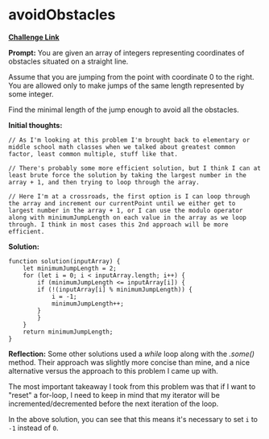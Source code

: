 # avoidObstacles

[**Challenge Link**](https://app.codesignal.com/arcade/intro/level-5/XC9Q2DhRRKQrfLhb5)

**Prompt:** You are given an array of integers representing coordinates of obstacles situated on a straight line.

Assume that you are jumping from the point with coordinate 0 to the right. You are allowed only to make jumps of the same length represented by some integer.

Find the minimal length of the jump enough to avoid all the obstacles.

**Initial thoughts:**

```
// As I'm looking at this problem I'm brought back to elementary or middle school math classes when we talked about greatest common factor, least common multiple, stuff like that.

// There's probably some more efficient solution, but I think I can at least brute force the solution by taking the largest number in the array + 1, and then trying to loop through the array.

// Here I'm at a crossroads, the first option is I can loop through the array and increment our currentPoint until we either get to largest number in the array + 1, or I can use the modulo operator along with minimumJumpLength on each value in the array as we loop through. I think in most cases this 2nd approach will be more efficient.
```

**Solution:**

```
function solution(inputArray) {
    let minimumJumpLength = 2;
    for (let i = 0; i < inputArray.length; i++) {
        if (minimumJumpLength <= inputArray[i]) {
        if (!(inputArray[i] % minimumJumpLength)) {
            i = -1;
            minimumJumpLength++;
        }
        }
    }
    return minimumJumpLength;
}
```

**Reflection:** Some other solutions used a _while_ loop along with the _.some()_ method. Their approach was slightly more concise than mine, and a nice alternative versus the approach to this problem I came up with.

The most important takeaway I took from this problem was that if I want to "reset" a for-loop, I need to keep in mind that my iterator will be incremented/decremented before the next iteration of the loop.

In the above solution, you can see that this means it's necessary to set `i` to `-1` instead of `0`.
